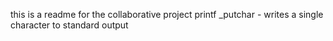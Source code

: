 this is a readme for the collaborative project printf
_putchar - writes a single character to standard output
